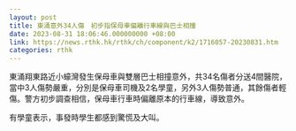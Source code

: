 ```yaml
---
layout: post
title: 東涌意外34人傷　初步指保母車偏離行車線與巴士相撞
date: 2023-08-31 18:06:46.000000000 +08:00
link: https://news.rthk.hk/rthk/ch/component/k2/1716057-20230831.htm
categories: rthk
---
```


東涌翔東路近小蠔灣發生保母車與雙層巴士相撞意外，共34名傷者分送4間醫院，當中3人傷勢嚴重，分別是保母車司機及2名學童，另外3人傷勢普通，其餘傷者輕傷。警方初步調查相信，保母車行車時偏離原本的行車線，導致意外。

有學童表示，事發時學生都感到驚慌及大叫。
